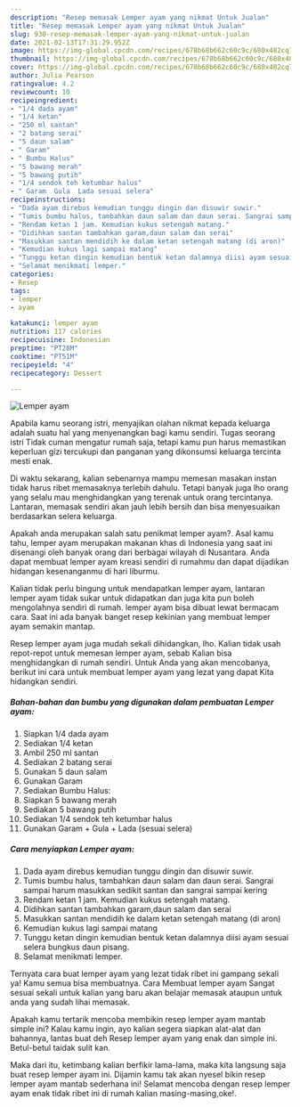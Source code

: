 ```yaml
---
description: "Resep memasak Lemper ayam yang nikmat Untuk Jualan"
title: "Resep memasak Lemper ayam yang nikmat Untuk Jualan"
slug: 930-resep-memasak-lemper-ayam-yang-nikmat-untuk-jualan
date: 2021-02-13T17:31:29.952Z
image: https://img-global.cpcdn.com/recipes/678b68b662c60c9c/680x482cq70/lemper-ayam-foto-resep-utama.jpg
thumbnail: https://img-global.cpcdn.com/recipes/678b68b662c60c9c/680x482cq70/lemper-ayam-foto-resep-utama.jpg
cover: https://img-global.cpcdn.com/recipes/678b68b662c60c9c/680x482cq70/lemper-ayam-foto-resep-utama.jpg
author: Julia Pearson
ratingvalue: 4.2
reviewcount: 10
recipeingredient:
- "1/4 dada ayam"
- "1/4 ketan"
- "250 ml santan"
- "2 batang serai"
- "5 daun salam"
- " Garam"
- " Bumbu Halus"
- "5 bawang merah"
- "5 bawang putih"
- "1/4 sendok teh ketumbar halus"
- " Garam  Gula  Lada sesuai selera"
recipeinstructions:
- "Dada ayam direbus kemudian tunggu dingin dan disuwir suwir."
- "Tumis bumbu halus, tambahkan daun salam dan daun serai. Sangrai sampai harum masukkan sedikit santan dan sangrai sampai kering"
- "Rendam ketan 1 jam. Kemudian kukus setengah matang."
- "Didihkan santan tambahkan garam,daun salam dan serai"
- "Masukkan santan mendidih ke dalam ketan setengah matang (di aron)"
- "Kemudian kukus lagi sampai matang"
- "Tunggu ketan dingin kemudian bentuk ketan dalamnya diisi ayam sesuai selera bungkus daun pisang."
- "Selamat menikmati lemper."
categories:
- Resep
tags:
- lemper
- ayam

katakunci: lemper ayam 
nutrition: 117 calories
recipecuisine: Indonesian
preptime: "PT28M"
cooktime: "PT51M"
recipeyield: "4"
recipecategory: Dessert

---
```



![Lemper ayam](https://img-global.cpcdn.com/recipes/678b68b662c60c9c/680x482cq70/lemper-ayam-foto-resep-utama.jpg)

Apabila kamu seorang istri, menyajikan olahan nikmat kepada keluarga adalah suatu hal yang menyenangkan bagi kamu sendiri. Tugas seorang istri Tidak cuman mengatur rumah saja, tetapi kamu pun harus memastikan keperluan gizi tercukupi dan panganan yang dikonsumsi keluarga tercinta mesti enak.

Di waktu  sekarang, kalian sebenarnya mampu memesan masakan instan tidak harus ribet memasaknya terlebih dahulu. Tetapi banyak juga lho orang yang selalu mau menghidangkan yang terenak untuk orang tercintanya. Lantaran, memasak sendiri akan jauh lebih bersih dan bisa menyesuaikan berdasarkan selera keluarga. 



Apakah anda merupakan salah satu penikmat lemper ayam?. Asal kamu tahu, lemper ayam merupakan makanan khas di Indonesia yang saat ini disenangi oleh banyak orang dari berbagai wilayah di Nusantara. Anda dapat membuat lemper ayam kreasi sendiri di rumahmu dan dapat dijadikan hidangan kesenanganmu di hari liburmu.

Kalian tidak perlu bingung untuk mendapatkan lemper ayam, lantaran lemper ayam tidak sukar untuk didapatkan dan juga kita pun boleh mengolahnya sendiri di rumah. lemper ayam bisa dibuat lewat bermacam cara. Saat ini ada banyak banget resep kekinian yang membuat lemper ayam semakin mantap.

Resep lemper ayam juga mudah sekali dihidangkan, lho. Kalian tidak usah repot-repot untuk memesan lemper ayam, sebab Kalian bisa menghidangkan di rumah sendiri. Untuk Anda yang akan mencobanya, berikut ini cara untuk membuat lemper ayam yang lezat yang dapat Kita hidangkan sendiri.

<!--inarticleads1-->

##### Bahan-bahan dan bumbu yang digunakan dalam pembuatan Lemper ayam:

1. Siapkan 1/4 dada ayam
1. Sediakan 1/4 ketan
1. Ambil 250 ml santan
1. Sediakan 2 batang serai
1. Gunakan 5 daun salam
1. Gunakan  Garam
1. Sediakan  Bumbu Halus:
1. Siapkan 5 bawang merah
1. Sediakan 5 bawang putih
1. Sediakan 1/4 sendok teh ketumbar halus
1. Gunakan  Garam + Gula + Lada (sesuai selera)




<!--inarticleads2-->

##### Cara menyiapkan Lemper ayam:

1. Dada ayam direbus kemudian tunggu dingin dan disuwir suwir.
1. Tumis bumbu halus, tambahkan daun salam dan daun serai. Sangrai sampai harum masukkan sedikit santan dan sangrai sampai kering
1. Rendam ketan 1 jam. Kemudian kukus setengah matang.
1. Didihkan santan tambahkan garam,daun salam dan serai
1. Masukkan santan mendidih ke dalam ketan setengah matang (di aron)
1. Kemudian kukus lagi sampai matang
1. Tunggu ketan dingin kemudian bentuk ketan dalamnya diisi ayam sesuai selera bungkus daun pisang.
1. Selamat menikmati lemper.




Ternyata cara buat lemper ayam yang lezat tidak ribet ini gampang sekali ya! Kamu semua bisa membuatnya. Cara Membuat lemper ayam Sangat sesuai sekali untuk kalian yang baru akan belajar memasak ataupun untuk anda yang sudah lihai memasak.

Apakah kamu tertarik mencoba membikin resep lemper ayam mantab simple ini? Kalau kamu ingin, ayo kalian segera siapkan alat-alat dan bahannya, lantas buat deh Resep lemper ayam yang enak dan simple ini. Betul-betul taidak sulit kan. 

Maka dari itu, ketimbang kalian berfikir lama-lama, maka kita langsung saja buat resep lemper ayam ini. Dijamin kamu tak akan nyesel bikin resep lemper ayam mantab sederhana ini! Selamat mencoba dengan resep lemper ayam enak tidak ribet ini di rumah kalian masing-masing,oke!.

